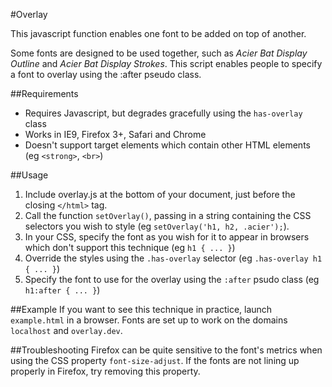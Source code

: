 #Overlay

This javascript function enables one font to be added on top of another.

Some fonts are designed to be used together, such as _Acier Bat Display Outline_ and _Acier Bat Display Strokes_. This script enables people to specify a font to overlay using the :after pseudo class.

##Requirements
* Requires Javascript, but degrades gracefully using the `has-overlay` class
* Works in IE9, Firefox 3+, Safari and Chrome
* Doesn't support target elements which contain other HTML elements (eg `<strong>`, `<br>`)

##Usage
1. Include overlay.js at the bottom of your document, just before the closing `</html>` tag.
2. Call the function `setOverlay()`, passing in a string containing the CSS selectors you wish to style (eg `setOverlay('h1, h2, .acier');`).
3. In your CSS, specify the font as you wish for it to appear in browsers which don't support this technique (eg `h1 { ... }`)
4. Override the styles using the `.has-overlay` selector (eg `.has-overlay h1 { ... }`)
5. Specify the font to use for the overlay using the `:after` psudo class (eg `h1:after { ... }`)

##Example
If you want to see this technique in practice, launch `example.html` in a browser. Fonts are set up to work on the domains `localhost` and `overlay.dev`.

##Troubleshooting
Firefox can be quite sensitive to the font's metrics when using the CSS property `font-size-adjust`. If the fonts are not lining up properly in Firefox, try removing this property.